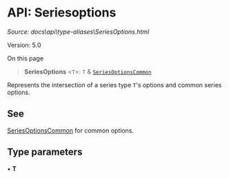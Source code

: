 # API: Seriesoptions

*Source: docs\api\type-aliases\SeriesOptions.html*

Version: 5.0

On this page

> **SeriesOptions** <`T`>: `T` & [`SeriesOptionsCommon`](../interfaces/SeriesOptionsCommon.md)

Represents the intersection of a series type `T`'s options and common series options.

## See[​](SeriesOptions.html#see "Direct link to See")

[SeriesOptionsCommon](../interfaces/SeriesOptionsCommon.md) for common options.

## Type parameters[​](SeriesOptions.html#type-parameters "Direct link to Type parameters")

• **T**
